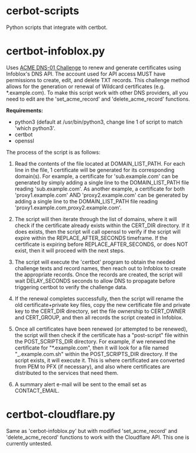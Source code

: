 # cerbot-scripts
Python scripts that integrate with certbot.

# certbot-infoblox.py
Uses [ACME DNS-01 Challenge](https://letsencrypt.org/docs/challenge-types/) to renew and generate certificates using Infoblox's DNS API. The account used for API access MUST have permissions to create, edit, and delete TXT records. This challenge method allows for the generation or renewal of Wildcard certificates (e.g. *.example.com). To make this script work with other DNS providers, all you need to edit are the 'set_acme_record' and 'delete_acme_record' functions.

**Requirements:**
- python3 (default at /usr/bin/python3, change line 1 of script to match 'which python3'.
- certbot
- openssl

The process of the script is as follows:

1.  Read the contents of the file located at DOMAIN_LIST_PATH. For each line in the file, 1 certificate will be generated for its corresponding domain(s). For example, a certificate for 'sub.example.com' can be generated by simply adding a single line to the DOMAIN_LIST_PATH file reading 'sub.example.com'. As another example, a certificate for both 'proxy1.example.com' AND 'proxy2.example.com' can be generated by adding a single line to the DOMAIN_LIST_PATH file reading 'proxy1.example.com,proxy2.example.com'.

2. The script will then iterate through the list of domains, where it will check if the certificate already exists within the CERT_DIR directory. If it does exists, then the script will call openssl to verify if the script will expire within the REPLACE_AFTER_SECONDS timeframe. If the certificate is expiring before REPLACE_AFTER_SECONDS, or does NOT exist, then it will proceed with the next steps.

3. The script will execute the 'certbot' program to obtain the needed challenge texts and record names, then reach out to Infoblox to create the appropriate records. Once the records are created, the script will wait DELAY_SECONDS seconds to allow DNS to propagate before triggering certbot to verify the challenge data. 

4. If the renewal completes successfully, then the script will rename the old certificate+private key files, copy the new certificate file and private key to the CERT_DIR directory, set the file ownership to CERT_OWNER and CERT_GROUP, and then all records the script created in Infoblox.

5. Once all certificates have been renewed (or attempted to be renewed), the script will then check if the certificate has a "post-script" file within the POST_SCRIPTS_DIR directory. For example, if we renewed the certificate for "*.example.com", then it will look for a file named "_.example.com.sh" within the POST_SCRIPTS_DIR directory. If the script exists, it will execute it. This is where certificated are converted from PEM to PFX (if necessary), and also where certificates are distributed to the services that need them.

6. A summary alert e-mail will be sent to the email set as CONTACT_EMAIL.

# certbot-cloudflare.py
Same as 'cerbot-infoblox.py' but with modified 'set_acme_record' and 'delete_acme_record' functions to work with the Cloudflare API. This one is currently untested.
